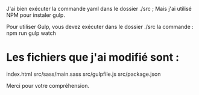 J'ai bien exécuter la commande yaml dans le dossier ./src ; Mais j'ai utilisé NPM pour instaler gulp.

Pour utiliser Gulp, vous devez exécuter dans le dossier ./src la commande :
npm run gulp watch

# Les fichiers que j'ai modifié sont : 
index.html
src/sass/main.sass
src/gulpfile.js
src/package.json

Merci pour votre compréhension.